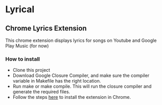 # Lyrical #

## Chrome Lyrics Extension ##

This chrome extension displays lyrics for songs on Youtube and Google Play Music (for now)

### How to install ###
	
* Clone this project
* Download Google Closure Compiler, and make sure the compiler variable in Makefile has the right location.
* Run make or make compile. This will run the closure compiler and generate the required files.
* Follow the steps [here](https://developer.chrome.com/extensions/getstarted#unpacked) to install the extension in Chrome.


